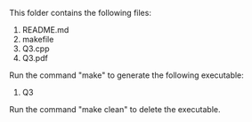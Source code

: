 This folder contains the following files:
1. README.md
2. makefile
3. Q3.cpp
4. Q3.pdf

Run the command "make" to generate the following executable:
1. Q3

Run the command "make clean" to delete the executable.